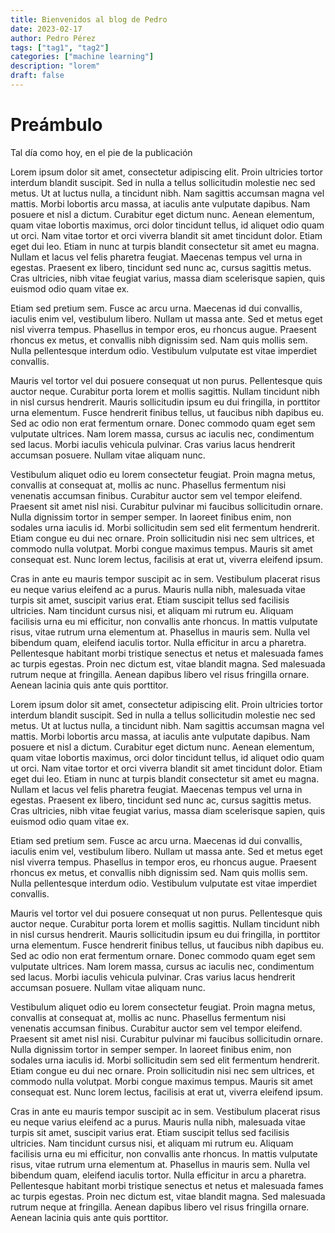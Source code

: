 ```yaml
---
title: Bienvenidos al blog de Pedro
date: 2023-02-17
author: Pedro Pérez
tags: ["tag1", "tag2"]
categories: ["machine learning"]
description: "lorem"
draft: false
---
```


# Preámbulo

Tal día como hoy, en el pie de la publicación


Lorem ipsum dolor sit amet, consectetur adipiscing elit. Proin ultricies tortor interdum blandit suscipit. Sed in nulla a tellus sollicitudin molestie nec sed metus. Ut at luctus nulla, a tincidunt nibh. Nam sagittis accumsan magna vel mattis. Morbi lobortis arcu massa, at iaculis ante vulputate dapibus. Nam posuere et nisl a dictum. Curabitur eget dictum nunc. Aenean elementum, quam vitae lobortis maximus, orci dolor tincidunt tellus, id aliquet odio quam ut orci. Nam vitae tortor et orci viverra blandit sit amet tincidunt dolor. Etiam eget dui leo. Etiam in nunc at turpis blandit consectetur sit amet eu magna. Nullam et lacus vel felis pharetra feugiat. Maecenas tempus vel urna in egestas. Praesent ex libero, tincidunt sed nunc ac, cursus sagittis metus. Cras ultricies, nibh vitae feugiat varius, massa diam scelerisque sapien, quis euismod odio quam vitae ex.

Etiam sed pretium sem. Fusce ac arcu urna. Maecenas id dui convallis, iaculis enim vel, vestibulum libero. Nullam ut massa ante. Sed et metus eget nisl viverra tempus. Phasellus in tempor eros, eu rhoncus augue. Praesent rhoncus ex metus, et convallis nibh dignissim sed. Nam quis mollis sem. Nulla pellentesque interdum odio. Vestibulum vulputate est vitae imperdiet convallis.

Mauris vel tortor vel dui posuere consequat ut non purus. Pellentesque quis auctor neque. Curabitur porta lorem et mollis sagittis. Nullam tincidunt nibh in nisl cursus hendrerit. Mauris sollicitudin ipsum eu dui fringilla, in porttitor urna elementum. Fusce hendrerit finibus tellus, ut faucibus nibh dapibus eu. Sed ac odio non erat fermentum ornare. Donec commodo quam eget sem vulputate ultrices. Nam lorem massa, cursus ac iaculis nec, condimentum sed lacus. Morbi iaculis vehicula pulvinar. Cras varius lacus hendrerit accumsan posuere. Nullam vitae aliquam nunc.

Vestibulum aliquet odio eu lorem consectetur feugiat. Proin magna metus, convallis at consequat at, mollis ac nunc. Phasellus fermentum nisi venenatis accumsan finibus. Curabitur auctor sem vel tempor eleifend. Praesent sit amet nisl nisi. Curabitur pulvinar mi faucibus sollicitudin ornare. Nulla dignissim tortor in semper semper. In laoreet finibus enim, non sodales urna iaculis id. Morbi sollicitudin sem sed elit fermentum hendrerit. Etiam congue eu dui nec ornare. Proin sollicitudin nisi nec sem ultrices, et commodo nulla volutpat. Morbi congue maximus tempus. Mauris sit amet consequat est. Nunc lorem lectus, facilisis at erat ut, viverra eleifend ipsum.

Cras in ante eu mauris tempor suscipit ac in sem. Vestibulum placerat risus eu neque varius eleifend ac a purus. Mauris nulla nibh, malesuada vitae turpis sit amet, suscipit varius erat. Etiam suscipit tellus sed facilisis ultricies. Nam tincidunt cursus nisi, et aliquam mi rutrum eu. Aliquam facilisis urna eu mi efficitur, non convallis ante rhoncus. In mattis vulputate risus, vitae rutrum urna elementum at. Phasellus in mauris sem. Nulla vel bibendum quam, eleifend iaculis tortor. Nulla efficitur in arcu a pharetra. Pellentesque habitant morbi tristique senectus et netus et malesuada fames ac turpis egestas. Proin nec dictum est, vitae blandit magna. Sed malesuada rutrum neque at fringilla. Aenean dapibus libero vel risus fringilla ornare. Aenean lacinia quis ante quis porttitor.

Lorem ipsum dolor sit amet, consectetur adipiscing elit. Proin ultricies tortor interdum blandit suscipit. Sed in nulla a tellus sollicitudin molestie nec sed metus. Ut at luctus nulla, a tincidunt nibh. Nam sagittis accumsan magna vel mattis. Morbi lobortis arcu massa, at iaculis ante vulputate dapibus. Nam posuere et nisl a dictum. Curabitur eget dictum nunc. Aenean elementum, quam vitae lobortis maximus, orci dolor tincidunt tellus, id aliquet odio quam ut orci. Nam vitae tortor et orci viverra blandit sit amet tincidunt dolor. Etiam eget dui leo. Etiam in nunc at turpis blandit consectetur sit amet eu magna. Nullam et lacus vel felis pharetra feugiat. Maecenas tempus vel urna in egestas. Praesent ex libero, tincidunt sed nunc ac, cursus sagittis metus. Cras ultricies, nibh vitae feugiat varius, massa diam scelerisque sapien, quis euismod odio quam vitae ex.

Etiam sed pretium sem. Fusce ac arcu urna. Maecenas id dui convallis, iaculis enim vel, vestibulum libero. Nullam ut massa ante. Sed et metus eget nisl viverra tempus. Phasellus in tempor eros, eu rhoncus augue. Praesent rhoncus ex metus, et convallis nibh dignissim sed. Nam quis mollis sem. Nulla pellentesque interdum odio. Vestibulum vulputate est vitae imperdiet convallis.

Mauris vel tortor vel dui posuere consequat ut non purus. Pellentesque quis auctor neque. Curabitur porta lorem et mollis sagittis. Nullam tincidunt nibh in nisl cursus hendrerit. Mauris sollicitudin ipsum eu dui fringilla, in porttitor urna elementum. Fusce hendrerit finibus tellus, ut faucibus nibh dapibus eu. Sed ac odio non erat fermentum ornare. Donec commodo quam eget sem vulputate ultrices. Nam lorem massa, cursus ac iaculis nec, condimentum sed lacus. Morbi iaculis vehicula pulvinar. Cras varius lacus hendrerit accumsan posuere. Nullam vitae aliquam nunc.

Vestibulum aliquet odio eu lorem consectetur feugiat. Proin magna metus, convallis at consequat at, mollis ac nunc. Phasellus fermentum nisi venenatis accumsan finibus. Curabitur auctor sem vel tempor eleifend. Praesent sit amet nisl nisi. Curabitur pulvinar mi faucibus sollicitudin ornare. Nulla dignissim tortor in semper semper. In laoreet finibus enim, non sodales urna iaculis id. Morbi sollicitudin sem sed elit fermentum hendrerit. Etiam congue eu dui nec ornare. Proin sollicitudin nisi nec sem ultrices, et commodo nulla volutpat. Morbi congue maximus tempus. Mauris sit amet consequat est. Nunc lorem lectus, facilisis at erat ut, viverra eleifend ipsum.

Cras in ante eu mauris tempor suscipit ac in sem. Vestibulum placerat risus eu neque varius eleifend ac a purus. Mauris nulla nibh, malesuada vitae turpis sit amet, suscipit varius erat. Etiam suscipit tellus sed facilisis ultricies. Nam tincidunt cursus nisi, et aliquam mi rutrum eu. Aliquam facilisis urna eu mi efficitur, non convallis ante rhoncus. In mattis vulputate risus, vitae rutrum urna elementum at. Phasellus in mauris sem. Nulla vel bibendum quam, eleifend iaculis tortor. Nulla efficitur in arcu a pharetra. Pellentesque habitant morbi tristique senectus et netus et malesuada fames ac turpis egestas. Proin nec dictum est, vitae blandit magna. Sed malesuada rutrum neque at fringilla. Aenean dapibus libero vel risus fringilla ornare. Aenean lacinia quis ante quis porttitor.